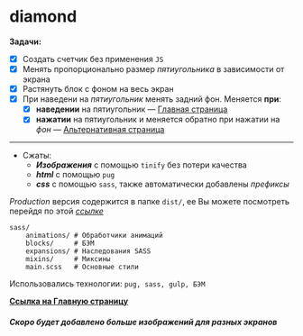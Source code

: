 # diamond
**Задачи:**
- [X] Создать счетчик без применения `JS`
- [X] Менять пропорционально размер _пятиугольника_ в зависимости от экрана
- [X] Растянуть блок с фоном на весь экран
- [X] При наведени на _пятиугольник_ менять задний фон. Меняется **при**:
    - [X] **наведении** на пятиугольник — [Главная страница](https://scofield001.github.io/diamond/) 
    - [X] **нажатии** на пятиугольник и меняется обратно при нажатии на _фон_ — [Альтернативная страница](https://scofield001.github.io/diamond/focus)
---


+ Сжаты:
    + ***Изображения*** с помощью `tinify` без потери качества
    + ***html*** с помощью `pug`
    + ***css*** c помощью `sass`, также автоматически добавлены _префиксы_
    
*Production* версия содержится в папке `dist/`, ее Вы можете посмотреть перейдя по этой _[ссылке](https://github.com/Scofield001/scofield001.github.io/tree/master/diamond)_
    
    sass/        
        animations/ # Обработчики анимаций
        blocks/     # БЭМ
        expansions/ # Наследования SASS
        mixins/     # Миксины
        main.scss   # Основные стили
        
Использовались технологии: `pug, sass, gulp, БЭМ`

**[Ссылка на Главную страницу](https://scofield001.github.io/diamond/)**

##### Скоро будет добавлено больше изображений для разных экранов

